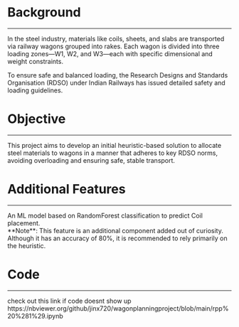 <h1>Background</h1> <hr>
In the steel industry, materials like coils, sheets, and slabs are transported via railway wagons grouped into rakes. Each wagon is divided into three loading zones—W1, W2, and W3—each with specific dimensional and weight constraints.

To ensure safe and balanced loading, the Research Designs and Standards Organisation (RDSO) under Indian Railways has issued detailed safety and loading guidelines.

<h1>Objective</h1> <hr>
This project aims to develop an initial heuristic-based solution to allocate steel materials to wagons in a manner that adheres to key RDSO norms, avoiding overloading and ensuring safe, stable transport.

<h1>Additional Features</h1> <hr>
An ML model based on RandomForest classification to predict Coil placement. <br>
**Note**: This feature is an additional component added out of curiosity. Although it has an accuracy of 80%, it is recommended to rely primarily on the heuristic.

<h1>Code</h1> <hr>
check out this link if code doesnt show up https://nbviewer.org/github/jinx720/wagonplanningproject/blob/main/rpp%20%281%29.ipynb
